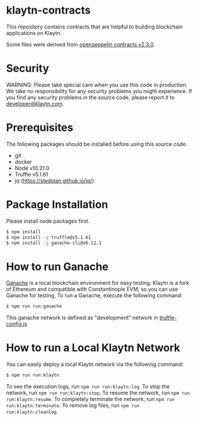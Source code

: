 # klaytn-contracts

This repository contains contracts that are helpful to building blockchain applications on Klaytn.

Some files were derived from [openzeppelin contracts v2.3.0](https://github.com/OpenZeppelin/openzeppelin-contracts/releases/tag/v2.3.0).

# Security

WARNING: Please take special care when you use this code in production. We take no responsibility for any security problems you might experience.
If you find any security problems in the source code, please report it to developer@klaytn.com.

# Prerequisites

The following packages should be installed before using this source code.

* git
* docker
* Node v10.21.0
* Truffle v5.1.61
* jq (https://stedolan.github.io/jq/)

# Package Installation

Please install node packages first.

```bash
$ npm install
$ npm install -g truffle@v5.1.61
$ npm install -g ganache-cli@v6.12.1
```

# How to run Ganache

[Ganache](https://www.trufflesuite.com/ganache) is a local blockchain environment for easy testing.
Klaytn is a fork of Ethereum and compatible with Constantinople EVM, so you can use Ganache for testing.
To run a Ganache, execute the following command:

```bash
$ npm run run:ganache
```

This ganache network is defined as "development" network in [truffle-config.js](truffle-config.js)

# How to run a Local Klaytn Network

You can easily deploy a local Klaytn network via the following command:

```bash
$ npm run run:klaytn
```

To see the execution logs, run `npm run run:klaytn:log`.
To stop the network, run `npm run run:klaytn:stop`.
To resume the network, run `npm run run:klaytn:resume`.
To completely terminate the network, run `npm run run:klaytn:terminate`.
To remove log files, run `npm run run:klaytn:cleanlog`.
